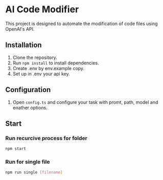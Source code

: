 
# AI Code Modifier

This project is designed to automate the modification of code files using OpenAI's API.

## Installation

1. Clone the repository.
2. Run `npm install` to install dependencies.
3. Create .env by env.example copy.
4. Set up in .env your api key.

## Configuration

1. Open `config.ts` and configure your task with promt, path, model and enather options.

## Start

### Run recurcive process for folder

```bash
npm start
```

### Run for single file

```bash
npm run single [filename]
```


